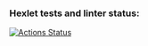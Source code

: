 ### Hexlet tests and linter status:
[![Actions Status](https://github.com/AnastasyKip/qa-auto-engineer-javascript-project-44/actions/workflows/hexlet-check.yml/badge.svg)](https://github.com/AnastasyKip/qa-auto-engineer-javascript-project-44/actions)